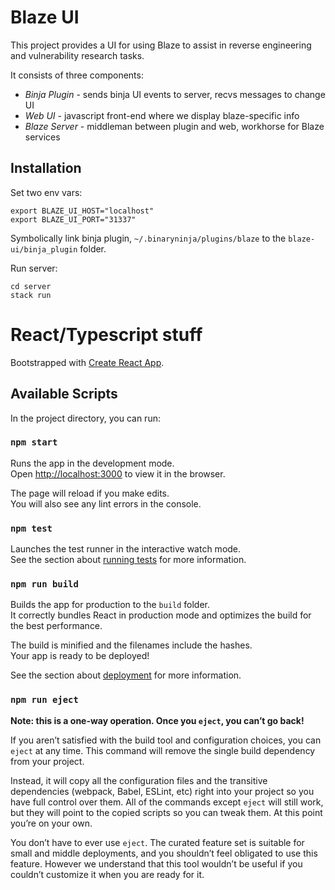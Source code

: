 # Blaze UI

This project provides a UI for using Blaze to assist in reverse engineering and vulnerability research tasks.

It consists of three components:

* *Binja Plugin* - sends binja UI events to server, recvs messages to change UI
* *Web UI* - javascript front-end where we display blaze-specific info
* *Blaze Server* - middleman between plugin and web, workhorse for Blaze services

## Installation

Set two env vars:

```
export BLAZE_UI_HOST="localhost"
export BLAZE_UI_PORT="31337"
```

Symbolically link binja plugin, `~/.binaryninja/plugins/blaze` to the `blaze-ui/binja_plugin` folder.

Run server:

```
cd server
stack run
```


# React/Typescript stuff

Bootstrapped with [Create React App](https://github.com/facebook/create-react-app).

## Available Scripts

In the project directory, you can run:

### `npm start`

Runs the app in the development mode.<br />
Open [http://localhost:3000](http://localhost:3000) to view it in the browser.

The page will reload if you make edits.<br />
You will also see any lint errors in the console.

### `npm test`

Launches the test runner in the interactive watch mode.<br />
See the section about [running tests](https://facebook.github.io/create-react-app/docs/running-tests) for more information.

### `npm run build`

Builds the app for production to the `build` folder.<br />
It correctly bundles React in production mode and optimizes the build for the best performance.

The build is minified and the filenames include the hashes.<br />
Your app is ready to be deployed!

See the section about [deployment](https://facebook.github.io/create-react-app/docs/deployment) for more information.

### `npm run eject`

**Note: this is a one-way operation. Once you `eject`, you can’t go back!**

If you aren’t satisfied with the build tool and configuration choices, you can `eject` at any time. This command will remove the single build dependency from your project.

Instead, it will copy all the configuration files and the transitive dependencies (webpack, Babel, ESLint, etc) right into your project so you have full control over them. All of the commands except `eject` will still work, but they will point to the copied scripts so you can tweak them. At this point you’re on your own.

You don’t have to ever use `eject`. The curated feature set is suitable for small and middle deployments, and you shouldn’t feel obligated to use this feature. However we understand that this tool wouldn’t be useful if you couldn’t customize it when you are ready for it.
